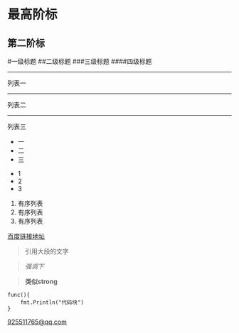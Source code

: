 最高阶标
======

第二阶标
------

#一级标题
##二级标题
###三级标题
####四级标题

***
列表一
***
列表二
***
列表三

+	一
+	二
+	三

-	1
-	2
-	3

1.	有序列表
2.	有序列表
3.	有序列表

[百度链接地址](http://www.baidu.com)

>引用大段的文字

>*强调下*

>**类似strong**

```
func(){
	fmt.Println("代码块")
}
```

<925511765@qq.com>